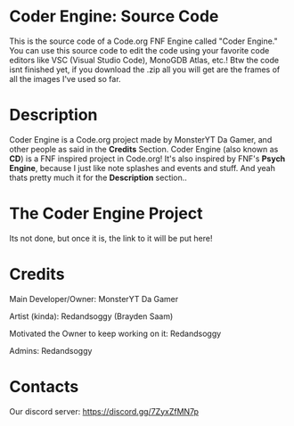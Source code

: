 # Coder Engine: Source Code
This is the source code of a Code.org FNF Engine called "Coder Engine." You can use this source code to edit the code using your favorite code editors like VSC (Visual Studio Code), MonoGDB Atlas, etc.!
Btw the code isnt finished yet, if you download the .zip all you will get are the frames of all the images I've used so far.

# Description
Coder Engine is a Code.org project made by MonsterYT Da Gamer, and other people as said in the **Credits** Section. Coder Engine (also known as **CD**) is a FNF inspired project in Code.org! It's also inspired by FNF's **Psych Engine**, because I just like note splashes and events and stuff. And yeah thats pretty much it for the **Description** section..

# The Coder Engine Project
Its not done, but once it is, the link to it will be put here!

# Credits
Main Developer/Owner: MonsterYT Da Gamer

Artist (kinda): Redandsoggy (Brayden Saam)

Motivated the Owner to keep working on it: Redandsoggy

Admins: Redandsoggy

# Contacts
Our discord server: https://discord.gg/7ZyxZfMN7p
